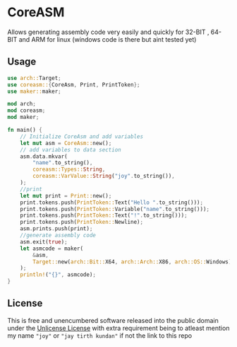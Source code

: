 # CoreASM
Allows generating assembly code very easily and quickly for 32-BIT , 64-BIT and ARM for linux (windows code is there but aint tested yet)

## Usage

```rust
use arch::Target;
use coreasm::{CoreAsm, Print, PrintToken};
use maker::maker;

mod arch;
mod coreasm;
mod maker;

fn main() {
    // Initialize CoreAsm and add variables
    let mut asm = CoreAsm::new();
    // add variables to data section
    asm.data.mkvar(
        "name".to_string(),
        coreasm::Types::String,
        coreasm::VarValue::String("joy".to_string()),
    );
    //print
    let mut print = Print::new();
    print.tokens.push(PrintToken::Text("Hello ".to_string()));
    print.tokens.push(PrintToken::Variable("name".to_string()));
    print.tokens.push(PrintToken::Text("!".to_string()));
    print.tokens.push(PrintToken::Newline);
    asm.prints.push(print);
    //generate assembly code
    asm.exit(true);
    let asmcode = maker(
        &asm,
        Target::new(arch::Bit::X64, arch::Arch::X86, arch::OS::Windows),
    );
    println!("{}", asmcode);
}
```

## License

This is free and unencumbered software released into the public domain under the [Unlicense License](LICENSE) with extra requirement being to atleast mention my name ``"joy"`` or ``"jay tirth kundan"`` if not the link to this repo